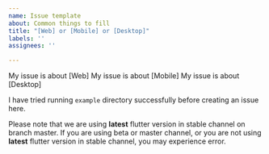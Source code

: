 ```yaml
---
name: Issue template
about: Common things to fill
title: "[Web] or [Mobile] or [Desktop]"
labels: ''
assignees: ''

---
```


My issue is about [Web]
My issue is about [Mobile]
My issue is about [Desktop]

I have tried running `example` directory successfully before creating an issue here.

Please note that we are using <b>latest</b> flutter version in stable channel on branch master. If you are using beta or master channel, or you are not using <b>latest</b> flutter version in stable channel, you may experience error.

<!-- Please explain how to encounter the issue in details if possible -->

<!-- Don't forgot to mention the platform you are testing in -->

<!-- Insert your images here if possible -->
<!-- Images: -->

<!-- Add short video that showcase the problem will help -->